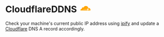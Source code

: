 # Cloudflare**DDNS** <svg xmlns="http://www.w3.org/2000/svg" viewBox="0 0 640 512" width="40" height="25"><!--!Font Awesome Free 6.5.2 by @fontawesome - https://fontawesome.com License - https://fontawesome.com/license/free Copyright 2024 Fonticons, Inc.--><path d="M407.9 319.9l-230.8-2.9a4.6 4.6 0 0 1 -3.6-1.9 4.6 4.6 0 0 1 -.5-4.1 6.1 6.1 0 0 1 5.4-4.1L411.3 303.9c27.6-1.3 57.5-23.6 68-50.8l13.3-34.5a7.9 7.9 0 0 0 .5-2.9 7.7 7.7 0 0 0 -.2-1.6A151.9 151.9 0 0 0 201.3 198.4 68.1 68.1 0 0 0 94.2 269.6C41.9 271.1 0 313.7 0 366.1a96.1 96.1 0 0 0 1 14 4.5 4.5 0 0 0 4.4 3.9l426.1 .1c0 0 .1 0 .1 0a5.6 5.6 0 0 0 5.3-4l3.3-11.3c3.9-13.4 2.4-25.8-4.1-34.9C430.1 325.4 420.1 320.5 407.9 319.9zM513.9 221.1c-2.1 0-4.3 .1-6.4 .2a3.8 3.8 0 0 0 -3.3 2.7l-9.1 31.2c-3.9 13.4-2.4 25.8 4.1 34.9 6 8.4 16.1 13.3 28.2 13.9l49.2 2.9a4.5 4.5 0 0 1 3.5 1.9 4.6 4.6 0 0 1 .5 4.2 6.2 6.2 0 0 1 -5.4 4.1l-51.1 2.9c-27.8 1.3-57.7 23.6-68.1 50.8l-3.7 9.6a2.7 2.7 0 0 0 2.4 3.7c0 0 .1 0 .1 0h175.9a4.7 4.7 0 0 0 4.5-3.4 124.8 124.8 0 0 0 4.7-34C640 277.3 583.5 221.1 513.9 221.1z" fill="orange"/></svg>
Check your machine's current public IP address using [ipify](https://ipify.org) and update a [Cloudflare](https://cloudflare.com) DNS A record accordingly.